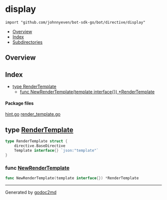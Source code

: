 

# display
`import "github.com/johnnyeven/bot-sdk-go/bot/directive/display"`

* [Overview](#pkg-overview)
* [Index](#pkg-index)
* [Subdirectories](#pkg-subdirectories)

## <a name="pkg-overview">Overview</a>



## <a name="pkg-index">Index</a>
* [type RenderTemplate](#RenderTemplate)
  * [func NewRenderTemplate(template interface{}) *RenderTemplate](#NewRenderTemplate)


#### <a name="pkg-files">Package files</a>
[hint.go](/src/github.com/johnnyeven/bot-sdk-go/bot/directive/display/hint.go) [render_template.go](/src/github.com/johnnyeven/bot-sdk-go/bot/directive/display/render_template.go) 






## <a name="RenderTemplate">type</a> [RenderTemplate](/src/target/render_template.go?s=75:170#L7)
``` go
type RenderTemplate struct {
    directive.BaseDirective
    Template interface{} `json:"template"`
}
```






### <a name="NewRenderTemplate">func</a> [NewRenderTemplate](/src/target/render_template.go?s=172:232#L12)
``` go
func NewRenderTemplate(template interface{}) *RenderTemplate
```








- - -
Generated by [godoc2md](http://godoc.org/github.com/davecheney/godoc2md)
